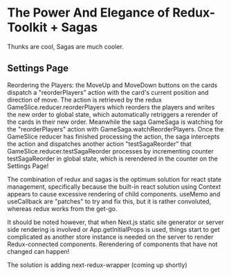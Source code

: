 # The Power And Elegance of Redux-Toolkit + Sagas

Thunks are cool, Sagas are much cooler.

## Settings Page

Reordering the Players: the MoveUp and MoveDown buttons on the cards dispatch
a "reorderPlayers" action with the card's current position and direction of move.
The action is retrieved by the redux GameSlice.reducer.reorderPlayers which reorders
the players and writes the new order to global state, which automatically retriggers
a rerender of the cards in their new order. Meanwhile the saga GameSaga is watching
for the "reorderPlayers" action with GameSaga.watchReorderPlayers. Once the GameSlice reducer has finished processing the action, the saga intercepts the action and dispatches another action "testSagaReorder" that GameSlice.reducer.testSagaReorder processes by incrementing counter testSagaReorder in global state, which is rerendered in the counter on the Settings Page!

The combination of redux and sagas is the optimum solution for react state management,
specifically because the built-in react solution using Context appears to cause excessive
rendering of child components. useMemo and useCallback are "patches" to try and fix this,
but it is rather convoluted, whereas redux works from the get-go.

It should be noted however, that when Next.js static site generator or server side rendering is involved or App.getInitialProps is used, things start to get complicated as another store instance is needed on the server to render Redux-connected components. Rerendering of components that have not changed can happen!

The solution is adding next-redux-wrapper (coming up shortly)
